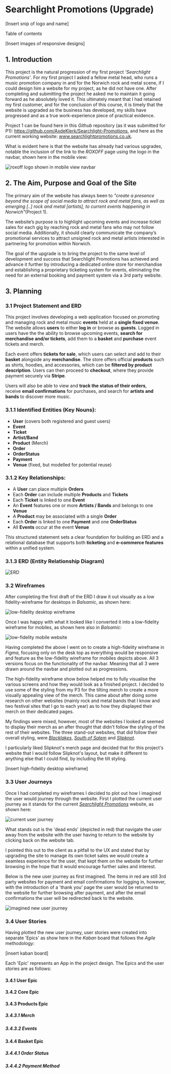 # Searchlight Promotions (Upgrade)

[Insert snip of logo and name]

Table of contents

[Insert images of responsive designs]

## 1. Introduction
This project is the natural progression of my first project *'Searchlight Promotions'*. For my first project I asked a fellow metal head, who runs a music promotion company in and for the Norwich rock and metal scene, if I could design him a website for my project, as he did not have one. After completing and submitting the project he asked me to maintain it going forward as he absolutely loved it. This ultimately meant that I had retained my first customer, and for the conclusion of this course, it is timely that the website is upgraded as the business has developed, my skills have progressed and as a true work-experience piece of practical evidence.

Project 1 can be found here in this *Github* repository (as it was submitted for P1): https://github.com/AxdeKlerk/Searchlight-Promotions, and here as the current working website: www.searchlightpromotions.co.uk. 

What is evident here is that the website has already had various upgrades, notable the inclusion of the link to the *ROXOFF* page using the logo in the navbar, shown here in the mobile view:

![roxoff logo shown in mobile view navbar](DOCS/images/nav-mobile.jpg)

## 2. The Aim, Purpose and Goal of the Site

The primary aim of the website has always been to *"create a presence beyond the scope of social media to attract rock and metal fans, as well as emerging [..] rock and metal [artists], to current events happening in Norwich"*(Project 1). 

The website’s purpose is to highlight upcoming events and increase ticket sales for each gig by reaching rock and metal fans who may not follow social media. Additionally, it should clearly communicate the company’s promotional services to attract unsigned rock and metal artists interested in partnering for promotion within Norwich.

The goal of the upgrade is to bring the project to the same level of development and success that Searchlight Promotions has achieved and advance it further by introducing a dedicated online store for merchandise and establishing a proprietary ticketing system for events, eliminating the need for an external booking and payment system via a 3rd party website.

## 3. Planning

### 3.1 Project Statement and ERD

This project involves developing a web application focused on promoting and managing rock and metal music **events** held at a **single fixed venue**. The website allows **users** to either **log in** or browse as **guests**. Logged in users have the the ability to browse upcoming events, **search for merchandise and/or tickets**, add them to a **basket** and **purchase** event tickets and merch.

Each event offers **tickets for sale**, which users can select and add to their **basket** alongside any **merchandise**. The store offers official **products** such as shirts, hoodies, and accessories, which can be **filtered by product description**. Users can then proceed to **checkout**, where they provide payment securely via **Stripe**.

Users will also be able to view and **track the status of their orders**,  
receive **email confirmations** for purchases, and search for **artists and bands** to discover more music.
    

### 3.1.1 Identified Entities (Key Nouns):

-   **User** (covers both registered and guest users)
-   **Event**
-   **Ticket**
-   **Artist/Band**
-   **Product** (Merch)
-   **Order**
-   **OrderStatus**
-   **Payment**
-   **Venue** (fixed, but modelled for potential reuse)
    

### **3.1.2 Key Relationships:**

-   A **User** can place multiple **Orders**
-   Each **Order** can include multiple **Products** and **Tickets** 
-   Each **Ticket** is linked to one **Event**  
-   An **Event** features one or more **Artists / Bands** and belongs to one **Venue**
-   A **Product** may be associated with a single **Order**
-   Each **Order** is linked to one **Payment** and one **OrderStatus**
-   All **Events** occur at the event **Venue**
    
This structured statement sets a clear foundation for building an ERD and a relational database that supports both **ticketing** and **e-commerce features** within a unified system. 

### 3.1.3 ERD (Entity Relationship Diagram)

![ERD](DOCS/images/ERD.jpg)

### 3.2 Wireframes
After completing the first draft of the ERD I draw it out visually as a low fidelity-wireframe for desktops in *Balsamic*, as shown here:

![low-fidelity desktop wireframe](DOCS/images/wireframe-desktop.jpg)

 Once I was happy with what it looked like I converted it into a low-fidelity wireframe for mobiles, as shown here also in *Balsamic*:

![low-fidelity mobile website](DOCS/images/wireframe-mobile.jpg)

Having completed the above I went on to create a high-fidelity wireframe in *Figma*, focusing only on the desk top as everything would be responsive and feature as the low-fidelity wireframe for mobiles depicts above. All 3 versions focus on the functionality of the navbar. Meaning that all 3 were drawn around the navbar and plotted out as progressions. 

The high-fidelity wireframe show below helped me to fully visualise the various screens and how they would look as a finished project. I decided to use some of the styling from my P3 for the tilting merch to create a more visually appealing view of the merch. This came about after doing some research on other websites (mainly rock and metal bands that I know and two festival sites that I go to each year) as to how they displayed their merch on their dedicated pages. 

My findings were mixed, however, most of the websites I looked at seemed to display their merch as an after thought that didn't follow the styling of the rest of their websites. The three stand-out websites, that did follow their overall styling, were *[Blacklakes](https://www.blacklakes.com/merch)*, *[South of Salem](https://www.southofsalem.com/)* and *[Slipknot](https://slipknotmerch.com/)*.

I particularly liked Slipknot's merch page and decided that for this project's website that I would follow Slipknot's layout, but make it different to anything else that I could find, by including the tilt styling.

[insert high-fidelity desktop wireframe]

### 3.3 User Journeys

Once I had completed my wireframes I decided to plot out how I imagined the user would journey through the website. First I plotted the current user journey as it  stands for the current *[Searchlight Promotions](www.searchlightpromotions.co.uk)* website, as shown here:

![current user journey](DOCS/images/current-user-journey.jpg)

What stands out is the 'dead ends' (depicted in red) that navigate the user away from the website with the user having to return to the website by clicking back on the website tab. 

I pointed this out to the client as a pitfall to the UX and stated that by upgrading the site to manage its own ticket sales we would create a seamless experience for the user, that kept them on the website for further browsing in the hope that it would encourage further sales and interest.

Below is the new user journey as first imagined. The items in red are still 3rd party websites for payment and email confirmations for logging in, however, with the introduction of a 'thank you' page the user would be returned to the website for further browsing after payment, and after the email confirmations the user will be redirected back to the website.

![imagined new user journey](DOCS/images/proposed-user-journey.jpg)

### 3.4 User Stories

Having plotted the new user journey, user stories were created into separate 'Epics' as show here in the *Kaban* board that follows the *Agile* methodology:

[insert kaban board]

Each 'Epic' represents an App in the project design. The Epics and the user stories are as follows:

#### 3.4.1 User Epic


#### 3.4.2 Core Epic


#### 3.4.3 Products Epic

##### 3.4.3.1 Merch

##### 3.4.3.2 Events


#### 3.4.4 Basket Epic

##### 3.4.4.1 Order Status

##### 3.4.4.2 Payment Method